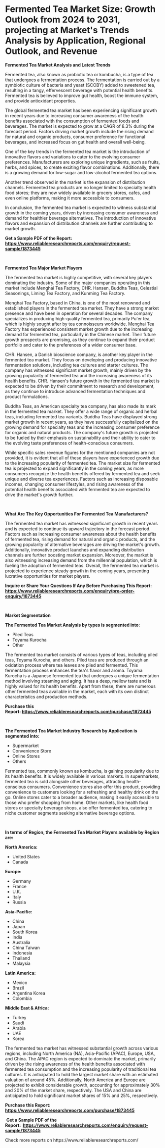 <p><h1>Fermented Tea Market Size: Growth Outlook from 2024 to 2031, projecting at Market's Trends Analysis by Application, Regional Outlook, and Revenue</h1></p><p><strong>Fermented Tea Market Analysis and Latest Trends</strong></p>
<p><p>Fermented tea, also known as probiotic tea or kombucha, is a type of tea that undergoes a fermentation process. The fermentation is carried out by a symbiotic culture of bacteria and yeast (SCOBY) added to sweetened tea, resulting in a tangy, effervescent beverage with potential health benefits. Fermented tea is believed to improve gut health, boost the immune system, and provide antioxidant properties.</p><p>The global fermented tea market has been experiencing significant growth in recent years due to increasing consumer awareness of the health benefits associated with the consumption of fermented foods and beverages. The market is expected to grow at a CAGR of 8.3% during the forecast period. Factors driving market growth include the rising demand for natural and organic products, consumer preference for functional beverages, and increased focus on gut health and overall well-being.</p><p>One of the key trends in the fermented tea market is the introduction of innovative flavors and variations to cater to the evolving consumer preferences. Manufacturers are exploring unique ingredients, such as fruits, herbs, and spices, to create exciting flavor combinations. Additionally, there is a growing demand for low-sugar and low-alcohol fermented tea options.</p><p>Another trend observed in the market is the expansion of distribution channels. Fermented tea products are no longer limited to specialty health food stores; they are now widely available in grocery stores, cafes, and even online platforms, making it more accessible to consumers.</p><p>In conclusion, the fermented tea market is expected to witness substantial growth in the coming years, driven by increasing consumer awareness and demand for healthier beverage alternatives. The introduction of innovative flavors and expansion of distribution channels are further contributing to market growth.</p></p>
<p><strong>Get a Sample PDF of the Report:&nbsp; <a href="https://www.reliableresearchreports.com/enquiry/request-sample/1873445">https://www.reliableresearchreports.com/enquiry/request-sample/1873445</a></strong></p>
<p>&nbsp;</p>
<p><strong>Fermented Tea Major Market Players</strong></p>
<p><p>The fermented tea market is highly competitive, with several key players dominating the industry. Some of the major companies operating in this market include Menghai Tea Factory, CHR. Hansen, Buddha Teas, Celestial Seasonings, Liming Tea Factory, and Kunming Tea Factory.</p><p>Menghai Tea Factory, based in China, is one of the most renowned and established players in the fermented tea market. They have a strong market presence and have been in operation for several decades. The company specializes in producing high-quality fermented tea, primarily Pu'er tea, which is highly sought after by tea connoisseurs worldwide. Menghai Tea Factory has experienced consistent market growth due to the increasing demand for fermented tea, particularly in the Chinese market. Their future growth prospects are promising, as they continue to expand their product portfolio and cater to the preferences of a wider consumer base.</p><p>CHR. Hansen, a Danish bioscience company, is another key player in the fermented tea market. They focus on developing and producing innovative fermentation solutions, including tea cultures and starter cultures. The company has witnessed significant market growth, mainly driven by the growing popularity of fermented tea and the increasing awareness of its health benefits. CHR. Hansen's future growth in the fermented tea market is expected to be driven by their commitment to research and development, as they continue to introduce advanced fermentation techniques and product formulations.</p><p>Buddha Teas, an American specialty tea company, has also made its mark in the fermented tea market. They offer a wide range of organic and herbal teas, including fermented tea variants. Buddha Teas have displayed strong market growth in recent years, as they have successfully capitalized on the growing demand for specialty teas and the increasing consumer preference for organic and natural products. The company's future growth is projected to be fueled by their emphasis on sustainability and their ability to cater to the evolving taste preferences of health-conscious consumers.</p><p>While specific sales revenue figures for the mentioned companies are not provided, it is evident that all of these players have experienced growth due to the increasing popularity of fermented tea. The market size for fermented tea is projected to expand significantly in the coming years, as more consumers recognize the health benefits offered by fermented tea and seek unique and diverse tea experiences. Factors such as increasing disposable incomes, changing consumer lifestyles, and rising awareness of the potential health benefits associated with fermented tea are expected to drive the market's growth further.</p></p>
<p>&nbsp;</p>
<p><strong>What Are The Key Opportunities For Fermented Tea Manufacturers?</strong></p>
<p><p>The fermented tea market has witnessed significant growth in recent years and is expected to continue its upward trajectory in the forecast period. Factors such as increasing consumer awareness about the health benefits of fermented tea, rising demand for natural and organic products, and the growing popularity of alternative beverages are driving the market's growth. Additionally, innovative product launches and expanding distribution channels are further boosting market expansion. Moreover, the market is also witnessing increasing demand from the millennial population, which is fueling the adoption of fermented teas. Overall, the fermented tea market is projected to experience steady growth in the coming years, presenting lucrative opportunities for market players.</p></p>
<p><strong>Inquire or Share Your Questions If Any Before Purchasing This Report: <a href="https://www.reliableresearchreports.com/enquiry/pre-order-enquiry/1873445">https://www.reliableresearchreports.com/enquiry/pre-order-enquiry/1873445</a></strong></p>
<p>&nbsp;</p>
<p><strong>Market Segmentation</strong></p>
<p><strong>The Fermented Tea Market Analysis by types is segmented into:</strong></p>
<p><ul><li>Piled Teas</li><li>Toyama Kurocha</li><li>Other</li></ul></p>
<p><p>The fermented tea market consists of various types of teas, including piled teas, Toyama Kurocha, and others. Piled teas are produced through an oxidation process where tea leaves are piled and fermented. This fermentation process enhances the tea's flavor and aroma. Toyama Kurocha is a Japanese fermented tea that undergoes a unique fermentation method involving steaming and aging. It has a deep, mellow taste and is highly valued for its health benefits. Apart from these, there are numerous other fermented teas available in the market, each with its own distinct characteristics and production methods.</p></p>
<p><strong>Purchase this Report:&nbsp;<a href="https://www.reliableresearchreports.com/purchase/1873445">https://www.reliableresearchreports.com/purchase/1873445</a></strong></p>
<p>&nbsp;</p>
<p><strong>The Fermented Tea Market Industry Research by Application is segmented into:</strong></p>
<p><ul><li>Supermarket</li><li>Convenience Store</li><li>Online Stores</li><li>Others</li></ul></p>
<p><p>Fermented tea, commonly known as kombucha, is gaining popularity due to its health benefits. It is widely available in various markets. In supermarkets, fermented tea is sold alongside other beverages, attracting health-conscious consumers. Convenience stores also offer this product, providing convenience to customers looking for a refreshing and healthy drink on the go. Online stores cater to a broader audience, making it easily accessible to those who prefer shopping from home. Other markets, like health food stores or specialty beverage shops, also offer fermented tea, catering to niche customer segments seeking alternative beverage options.</p></p>
<p>&nbsp;</p>
<p><strong>In terms of Region, the Fermented Tea Market Players available by Region are:</strong></p>
<p>
    <p> <strong> North America: </strong>
        <ul>
            <li>United States</li>
            <li>Canada</li>
        </ul>
        </p> 
    <p> <strong> Europe: </strong>
        <ul>
            <li>Germany</li>
            <li>France</li>
            <li>U.K.</li>
            <li>Italy</li>
            <li>Russia</li>
        </ul>
        </p> 
    <p> <strong> Asia-Pacific: </strong>
        <ul>
            <li>China</li>
            <li>Japan</li>
            <li>South Korea</li>
            <li>India</li>
            <li>Australia</li>
            <li>China Taiwan</li>
            <li>Indonesia</li>
            <li>Thailand</li>
            <li>Malaysia</li>
        </ul>
        </p> 
    <p> <strong> Latin America: </strong>
        <ul>
            <li>Mexico</li>
            <li>Brazil</li>
            <li>Argentina Korea</li>
            <li>Colombia</li>
        </ul>
        </p> 
    <p> <strong> Middle East & Africa: </strong>
        <ul>
            <li>Turkey</li>
            <li>Saudi</li>
            <li>Arabia</li>
            <li>UAE</li>
            <li>Korea</li>
        </ul>
    </p>
    </p>
<p><p>The fermented tea market has witnessed substantial growth across various regions, including North America (NA), Asia-Pacific (APAC), Europe, USA, and China. The APAC region is expected to dominate the market, primarily driven by the rising awareness of the health benefits associated with fermented tea consumption and the increasing popularity of traditional tea cultures. It is anticipated to hold the largest market share with an estimated valuation of around 45%. Additionally, North America and Europe are projected to exhibit considerable growth, accounting for approximately 30% and 20% of the market share, respectively. The USA and China are anticipated to hold significant market shares of 15% and 25%, respectively.</p></p>
<p><strong>Purchase this Report: <a href="https://www.reliableresearchreports.com/purchase/1873445">https://www.reliableresearchreports.com/purchase/1873445</a></strong></p>
<p>&nbsp;<strong>Get a Sample PDF of the Report:&nbsp;&nbsp;<a href="https://www.reliableresearchreports.com/enquiry/request-sample/1873445">https://www.reliableresearchreports.com/enquiry/request-sample/1873445</a></strong></p>
<p><strong></strong></p>
<p>Check more reports on https://www.reliableresearchreports.com/</p>